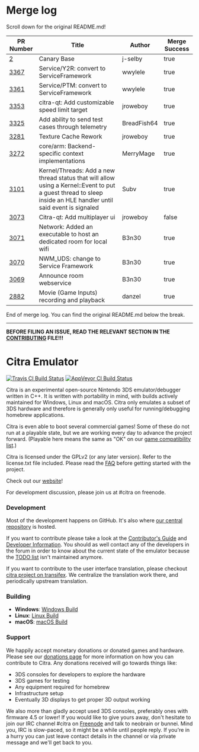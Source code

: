 # Merge log

Scroll down for the original README.md!

|PR Number|Title|Author|Merge Success|
|----|----|----|----|
|[2](https://github.com/citra-emu/citra-canary/pull/2)|Canary Base|j-selby|true|
|[3367](https://github.com/citra-emu/citra/pull/3367)|Service/Y2R: convert to ServiceFramework|wwylele|true|
|[3361](https://github.com/citra-emu/citra/pull/3361)|Service/PTM: convert to ServiceFramework|wwylele|true|
|[3353](https://github.com/citra-emu/citra/pull/3353)|citra-qt: Add customizable speed limit target|jroweboy|true|
|[3325](https://github.com/citra-emu/citra/pull/3325)|Add ability to send test cases through telemetry|BreadFish64|true|
|[3281](https://github.com/citra-emu/citra/pull/3281)|Texture Cache Rework|jroweboy|true|
|[3272](https://github.com/citra-emu/citra/pull/3272)|core/arm: Backend-specific context implementations|MerryMage|true|
|[3101](https://github.com/citra-emu/citra/pull/3101)|Kernel/Threads: Add a new thread status that will allow using a Kernel::Event to put a guest thread to sleep inside an HLE handler until said event is signaled|Subv|true|
|[3073](https://github.com/citra-emu/citra/pull/3073)|Citra-qt: Add multiplayer ui|jroweboy|false|
|[3071](https://github.com/citra-emu/citra/pull/3071)|Network: Added an executable to host an dedicated room for local wifi|B3n30|true|
|[3070](https://github.com/citra-emu/citra/pull/3070)|NWM_UDS: change to Service Framework|B3n30|true|
|[3069](https://github.com/citra-emu/citra/pull/3069)|Announce room webservice|B3n30|true|
|[2882](https://github.com/citra-emu/citra/pull/2882)|Movie (Game Inputs) recording and playback|danzel|true|


End of merge log. You can find the original README.md below the break.

------

**BEFORE FILING AN ISSUE, READ THE RELEVANT SECTION IN THE [CONTRIBUTING](https://github.com/citra-emu/citra/blob/master/CONTRIBUTING.md#reporting-issues) FILE!!!**

Citra Emulator
==============
[![Travis CI Build Status](https://travis-ci.org/citra-emu/citra.svg?branch=master)](https://travis-ci.org/citra-emu/citra)
[![AppVeyor CI Build Status](https://ci.appveyor.com/api/projects/status/sdf1o4kh3g1e68m9?svg=true)](https://ci.appveyor.com/project/bunnei/citra)

Citra is an experimental open-source Nintendo 3DS emulator/debugger written in C++. It is written with portability in mind, with builds actively maintained for Windows, Linux and macOS. Citra only emulates a subset of 3DS hardware and therefore is generally only useful for running/debugging homebrew applications.

Citra is even able to boot several commercial games! Some of these do not run at a playable state, but we are working every day to advance the project forward. (Playable here means the same as "OK" on our [game compatibility list](https://citra-emu.org/game).)

Citra is licensed under the GPLv2 (or any later version). Refer to the license.txt file included. Please read the [FAQ](https://citra-emu.org/wiki/faq/) before getting started with the project.

Check out our [website](https://citra-emu.org/)!

For development discussion, please join us at #citra on freenode.

### Development

Most of the development happens on GitHub. It's also where [our central repository](https://github.com/citra-emu/citra) is hosted.

If you want to contribute please take a look at the [Contributor's Guide](CONTRIBUTING.md) and [Developer Information](https://github.com/citra-emu/citra/wiki/Developer-Information). You should as well contact any of the developers in the forum in order to know about the current state of the emulator because the [TODO list](https://docs.google.com/document/d/1SWIop0uBI9IW8VGg97TAtoT_CHNoP42FzYmvG1F4QDA) isn't maintained anymore.

If you want to contribute to the user interface translation, please checkout [citra project on transifex](https://www.transifex.com/citra/citra). We centralize the translation work there, and periodically upstream translation.

### Building

* __Windows__: [Windows Build](https://github.com/citra-emu/citra/wiki/Building-For-Windows)
* __Linux__: [Linux Build](https://github.com/citra-emu/citra/wiki/Building-For-Linux)
* __macOS__: [macOS Build](https://github.com/citra-emu/citra/wiki/Building-for-macOS)


### Support
We happily accept monetary donations or donated games and hardware. Please see our [donations page](https://citra-emu.org/donate/) for more information on how you can contribute to Citra. Any donations received will go towards things like:
* 3DS consoles for developers to explore the hardware
* 3DS games for testing
* Any equipment required for homebrew
* Infrastructure setup
* Eventually 3D displays to get proper 3D output working

We also more than gladly accept used 3DS consoles, preferably ones with firmware 4.5 or lower! If you would like to give yours away, don't hesitate to join our IRC channel #citra on [Freenode](http://webchat.freenode.net/?channels=citra) and talk to neobrain or bunnei. Mind you, IRC is slow-paced, so it might be a while until people reply. If you're in a hurry you can just leave contact details in the channel or via private message and we'll get back to you.
